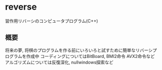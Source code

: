 # reverse
習作用リバーシのコンピュータプログラム(C++)

## 概要
将来の夢, 将棋のプログラムを作る前にいろいろと試すために簡単なリバーシプログラムを作成中
コーディングについてはBitBoard, BMI2命令 AVX2命令など
アルゴリズムについては反復深化, nullwindows探索など
